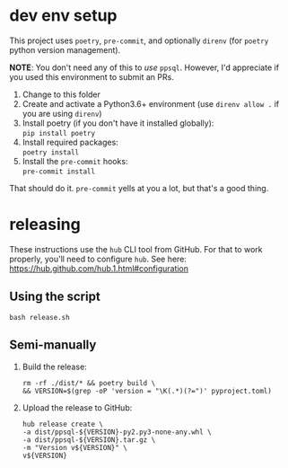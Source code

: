 # dev env setup

This project uses `poetry`, `pre-commit`, and optionally `direnv` (for `poetry` python version management).

**NOTE**: You don't need any of this to _use_ `ppsql`.  However, I'd appreciate if you used this environment to submit an PRs.

1.  Change to this folder
1.  Create and activate a Python3.6+ environment (use `direnv allow .` if you are using `direnv`)
1.  Install poetry (if you don't have it installed globally):  
    `pip install poetry`
1.  Install required packages:  
    `poetry install`
1.  Install the `pre-commit` hooks:  
    `pre-commit install`

That should do it.  `pre-commit` yells at you a lot, but that's a good thing.

# releasing

These instructions use the `hub` CLI tool from GitHub.  For that to work properly, you'll need to configure `hub`.  See here: https://hub.github.com/hub.1.html#configuration

## Using the script

    bash release.sh

## Semi-manually
1.  Build the release:  
    ```
    rm -rf ./dist/* && poetry build \
    && VERSION=$(grep -oP 'version = "\K(.*)(?=")' pyproject.toml)
    ```
2.  Upload the release to GitHub:  
    ```
    hub release create \
    -a dist/ppsql-${VERSION}-py2.py3-none-any.whl \
    -a dist/ppsql-${VERSION}.tar.gz \
    -m "Version v${VERSION}" \
    v${VERSION}
    ```
